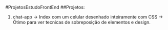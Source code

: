 #ProjetosEstudoFrontEnd
##Projetos:

1) chat-app 
-> Index com um celular desenhado inteiramente com CSS 
-> Ótimo para ver tecnicas de sobreposição de elementos e design.
